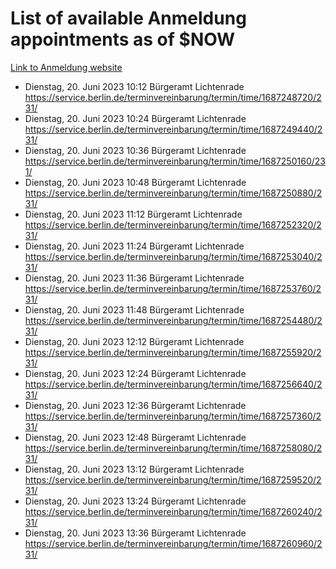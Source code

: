 # List of available Anmeldung appointments as of $NOW
[Link to Anmeldung website](https://service.berlin.de/terminvereinbarung/termin/tag.php?termin=1&anliegen[]=120686&dienstleisterlist=122210,122217,327316,122219,327312,122227,327314,122231,327346,122243,327348,122254,122252,329742,122260,329745,122262,329748,122271,327278,122273,327274,122277,327276,330436,122280,327294,122282,327290,122284,327292,122291,327270,122285,327266,122286,327264,122296,327268,150230,329760,122297,327286,122294,327284,122312,329763,122314,329775,122304,327330,122311,327334,122309,327332,317869,122281,327352,122279,329772,122283,122276,327324,122274,327326,122267,329766,122246,327318,122251,327320,122257,327322,122208,327298,122226,327300&herkunft=http%3A%2F%2Fservice.berlin.de%2Fdienstleistung%2F120686%2F)
- Dienstag, 20. Juni 2023 10:12 Bürgeramt Lichtenrade https://service.berlin.de/terminvereinbarung/termin/time/1687248720/231/
- Dienstag, 20. Juni 2023 10:24 Bürgeramt Lichtenrade https://service.berlin.de/terminvereinbarung/termin/time/1687249440/231/
- Dienstag, 20. Juni 2023 10:36 Bürgeramt Lichtenrade https://service.berlin.de/terminvereinbarung/termin/time/1687250160/231/
- Dienstag, 20. Juni 2023 10:48 Bürgeramt Lichtenrade https://service.berlin.de/terminvereinbarung/termin/time/1687250880/231/
- Dienstag, 20. Juni 2023 11:12 Bürgeramt Lichtenrade https://service.berlin.de/terminvereinbarung/termin/time/1687252320/231/
- Dienstag, 20. Juni 2023 11:24 Bürgeramt Lichtenrade https://service.berlin.de/terminvereinbarung/termin/time/1687253040/231/
- Dienstag, 20. Juni 2023 11:36 Bürgeramt Lichtenrade https://service.berlin.de/terminvereinbarung/termin/time/1687253760/231/
- Dienstag, 20. Juni 2023 11:48 Bürgeramt Lichtenrade https://service.berlin.de/terminvereinbarung/termin/time/1687254480/231/
- Dienstag, 20. Juni 2023 12:12 Bürgeramt Lichtenrade https://service.berlin.de/terminvereinbarung/termin/time/1687255920/231/
- Dienstag, 20. Juni 2023 12:24 Bürgeramt Lichtenrade https://service.berlin.de/terminvereinbarung/termin/time/1687256640/231/
- Dienstag, 20. Juni 2023 12:36 Bürgeramt Lichtenrade https://service.berlin.de/terminvereinbarung/termin/time/1687257360/231/
- Dienstag, 20. Juni 2023 12:48 Bürgeramt Lichtenrade https://service.berlin.de/terminvereinbarung/termin/time/1687258080/231/
- Dienstag, 20. Juni 2023 13:12 Bürgeramt Lichtenrade https://service.berlin.de/terminvereinbarung/termin/time/1687259520/231/
- Dienstag, 20. Juni 2023 13:24 Bürgeramt Lichtenrade https://service.berlin.de/terminvereinbarung/termin/time/1687260240/231/
- Dienstag, 20. Juni 2023 13:36 Bürgeramt Lichtenrade https://service.berlin.de/terminvereinbarung/termin/time/1687260960/231/
